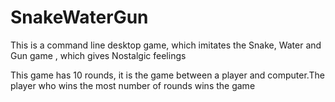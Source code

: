 # SnakeWaterGun
 This is a command line desktop game, which imitates the Snake, Water and Gun  game , which gives Nostalgic feelings

This game has 10 rounds, it is the game between a player and computer.The player who wins the most number of rounds wins the game

